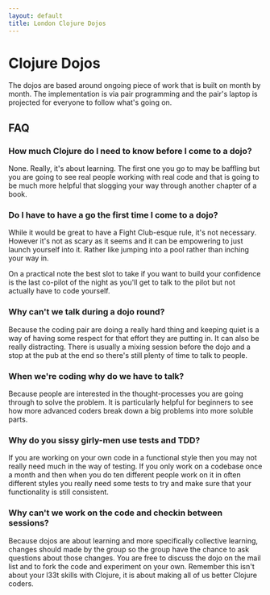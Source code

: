 ```yaml
---
layout: default
title: London Clojure Dojos
---
```


# Clojure Dojos

The dojos are based around ongoing piece of work that is built on month by month. The implementation is via pair programming and the pair's laptop is projected for everyone to follow what's going on.

## FAQ

### How much Clojure do I need to know before I come to a dojo?

None. Really, it's about learning. The first one you go to may be baffling but you are going to see real people working with real code and that is going to be much more helpful that slogging your way through another chapter of a book.

### Do I have to have a go the first time I come to a dojo?

While it would be great to have a Fight Club-esque rule, it's not necessary. However it's not as scary as it seems and it can be empowering to just launch yourself into it. Rather like jumping into a pool rather than inching your way in.

On a practical note the best slot to take if you want to build your confidence is the last co-pilot of the night as you'll get to talk to the pilot but not actually have to code yourself.

### Why can't we talk during a dojo round?

Because the coding pair are doing a really hard thing and keeping quiet is a way of having some respect for that effort they are putting in. It can also be really distracting. There is usually a mixing session before the dojo and a stop at the pub at the end so there's still plenty of time to talk to people.

### When we're coding why do we have to talk?

Because people are interested in the thought-processes you are going through to solve the problem. It is particularly helpful for beginners to see how more advanced coders break down a big problems into more soluble parts.

### Why do you sissy girly-men use tests and TDD?

If you are working on your own code in a functional style then you may not really need much in the way of testing. If you only work on a codebase once a month and then when you do ten different people work on it in often different styles you really need some tests to try and make sure that your functionality is still consistent.

### Why can't we work on the code and checkin between sessions?

Because dojos are about learning and more specifically collective learning, changes should made by the group so the group have the chance to ask questions about those changes. You are free to discuss the dojo on the mail list and to fork the code and experiment on your own. Remember this isn't about your l33t skills with Clojure, it is about making all of us better Clojure coders.
